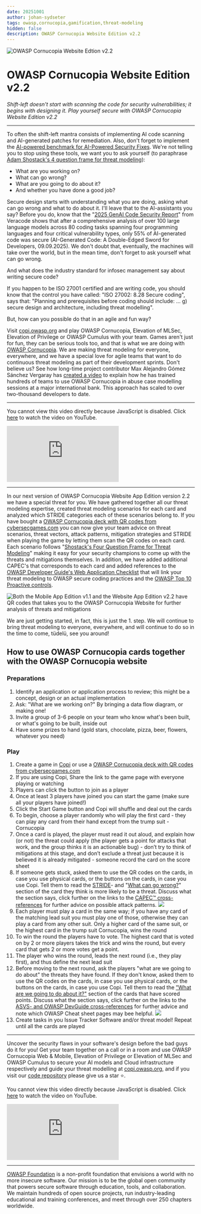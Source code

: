 ```yaml
---
date: 20251001
author: johan-sydseter
tags: owasp,cornucopia,gamification,threat-modeling
hidden: false
description: OWASP Cornucopia Website Edition v2.2
---
```

![OWASP Cornucopia Website Edtion v2.2](threat-modeling-for-security-people.png)

# OWASP Cornucopia Website Edition v2.2

_Shift-left doesn't start with scanning the code for security vulnerabilities; it begins with designing it. Play yourself secure with OWASP Cornucopia Website Edition v2.2_

---

To often the shift-left mantra consists of implementing AI code scanning and AI-generated patches for remediation. Also, don't forget to implement the [AI-powered benchmark for AI-Powered Security Fixes](https://engineering.fb.com/2025/04/29/ai-research/autopatchbench-benchmark-ai-powered-security-fixes/). We're not telling you to stop using these tools, we want you to ask yourself (to paraphrase [Adam Shostack's 4 question frame for threat modeling](https://github.com/adamshostack/4QuestionFrame)):

- What are you working on?
- What can go wrong?
- What are you going to do about it?
- And whether you have done a good job?

Secure design starts with understanding what you are doing, asking what can go wrong and what to do about it. I'll leave that to the AI-assistants you say?
Before you do, know that the "[2025 GenAI Code Security Report](https://www.veracode.com/blog/ai-generated-code-security-risks/)" from Veracode shows that after a comprehensive analysis of over 100 large language models across 80 coding tasks spanning four programming languages and four critical vulnerability types, only 55% of AI-generated code was secure (AI-Generated Code: A Double-Edged Sword for Developers, 09.09.2025). We don't doubt that, eventually, the machines will take over the world, but in the mean time, don't forget to ask yourself what can go wrong.

And what does the industry standard for infosec management say about writing secure code?

If you happen to be ISO 27001 certified and are writing code, you should know that the control you have called: "ISO 27002: 8.28 Secure coding", says that: "Planning and prerequisites before coding should include: ... g) secure design and architecture, including threat modelling".

But, how can you possible do that in an agile and fun way?

Visit [copi.owasp.org](https://copi.owasp.org) and play OWASP Cornucopia, Elevation of MLSec, Elevation of Privilege or OWASP Cumulus with your team.
Games aren't just for fun, they can be serious tools too, and that is what we are doing with [OWASP Cornucopia](https://cornucopia.owasp.org/). We are making threat modeling for everyone, everywhere, and we have a special love for agile teams that want to do continuous threat modeling as part of their development sprints. Don't believe us? See how long-time project contributor Max Alejandro Gómez Sánchez Vergaray has [created a video](https://cornucopia.owasp.org/how-to-play#Gameplay-using-abuse-case-modelling-approach) to explain how he has trained hundreds of teams to use OWASP Cornucopia in abuse case modelling sessions at a major international bank. This approach has scaled to over two-thousand developers to date.

---

<noscript>
    <p>You cannot view this video directly because JavaScript is disabled. Click <a href="https://www.youtube.com/watch?v=XXTPXozIHow" title="How to play OWASP Cornucopia" target="_blank" rel="noopener">here</a> to watch the video on YouTube.</p>
</noscript>
<iframe credentialless anonymous class="how-to-play" frameborder="0" title="Youtube: How to play OWASP Cornucopia"
src="https://www.youtube.com/embed/vLYzId7-ijI?si=yh4vHK7VfO9a5l6s" referrerpolicy="no-referrer" allowfullscreen >
<p>You cannot view this video directly because iframes are disabled. Click <a href="https://www.youtube.com/watch?v=vLYzId7-ijI" title="How to play OWASP Cornucopia" target="_blank" rel="noopener">here</a> to watch the video on YouTube.</p></iframe>

---

In our next version of OWASP Cornucopia Website App Edition version 2.2 we have a special threat for you. We have gathered together all our threat modeling expertise, created threat modeling scenarios for each card and analyzed which STRIDE categories each of these scenarios belong to. If you have bought a [OWASP Cornucopia deck with QR codes from cybersecgames.com](https://cybersecgames.com/products/owasp-cornucopia-2-1-website-app-edition-threat-modeling-cards?variant=55622568903043) you can now give your team advice on threat scenarios, threat vectors, attack patterns, mitigation strategies and STRIDE when playing the game by letting them scan the QR codes on each card. Each scenario follows "[Shostack's Four Question Frame for Threat Modeling](https://github.com/adamshostack/4QuestionFrame?tab=readme-ov-file#shostacks-four-question-frame-for-threat-modeling)" making it easy for your security champions to come up with the threats and mitigations themselves.
In addition, we have added additional CAPEC's that corresponds to each card and added references to the [OWASP Developer Guide's Web Application Checklist](https://devguide.owasp.org/en/04-design/02-web-app-checklist/) that will link your threat modeling to OWASP secure coding practices and the [OWASP Top 10 Proactive controls](https://top10proactive.owasp.org/).

![Both the Mobile App Edition v1.1 and the Website App Edition v2.2 have QR codes that takes you to the OWASP Cornucopia Website for further analysis of threats and mitigations](cornucopia-qr-codes.jpg)

We are just getting started, in fact, this is just the 1. step. We will continue to bring threat modeling to everyone, everywhere, and will continue to do so in the time to come, tüdelü, see you around!

## How to use OWASP Cornucopia cards together with the OWASP Cornucopia website

### Preparations

1. Identify an application or application process to review; this might be a concept, design or an actual implementation
2. Ask: "What are we working on?" By bringing a data flow diagram, or making one!
3. Invite a group of 3-6 people on your team who know what's been built, or what's going to be built, inside out
4. Have some prizes to hand (gold stars, chocolate, pizza, beer, flowers, whatever you need)

### Play

1. Create a game in [Copi](https://copi.owasp.org/games/new) or use a [OWASP Cornucopia deck with QR codes from cybersecgames.com](https://cybersecgames.com/products/owasp-cornucopia-2-1-website-app-edition-threat-modeling-cards?variant=55622568903043)
2. If you are using Copi, Share the link to the game page with everyone playing or watching
3. Players can click the button to join as a player
4. Once at least 3 players have joined you can start the game (make sure all your players have joined!)
5. Click the Start Game button and Copi will shuffle and deal out the cards
6. To begin, choose a player randomly who will play the first card - they can play any card from their hand except from the trump suit - Cornucopia
7. Once a card is played, the player must read it out aloud, and explain how (or not) the threat could apply (the player gets a point for attacks that work, and the group thinks it is an actionable bug) - don’t try to think of mitigations at this stage, and don’t exclude a threat just because it is believed it is already mitigated - someone record the card on the score sheet
8. If someone gets stuck, asked them to use the QR codes on the cards, in case you use physical cards, or the buttons on the cards, in case you use Copi. Tell them to read the [STRIDE](https://cornucopia.owasp.org/cards/VE2#STRIDE)- and "[What can go wrong?](https://cornucopia.owasp.org/cards/VE2#What-can-go-wrong?)" section of the card they think is more likely to be a threat. Discuss what the section says, click further on the links to the [CAPEC™ cross-references](https://cornucopia.owasp.org/cards/VE2#mapping)  for further advice on possible attack patterns. ![](what-can-go-wrong.png)
9. Each player must play a card in the same way; if you have any card of the matching lead suit you must play one of those, otherwise they can play a card from any other suit. Only a higher card of the same suit, or the highest card in the trump suit Cornucopia, wins the round
10. To win the round the players have to vote. The highest card that is voted on by 2 or more players takes the trick and wins the round, but every card that gets 2 or more votes get a point.
11. The player who wins the round, leads the next round (i.e., they play first), and thus define the next lead suit
12. Before moving to the next round, ask the players "what are we going to do about" the threats they have found. If they don't know, asked them to use the QR codes on the cards, in case you use physical cards, or the buttons on the cards, in case you use Copi. Tell them to read the ["What are we going to do about it?"](https://cornucopia.owasp.org/cards/VE2#What-are-we-going-to-do-about-it?) section of the cards that have scored points. Discuss what the section says, click further on the links to the [ASVS- and OWASP DevGuide cross-references](https://cornucopia.owasp.org/cards/VE2#mapping) for further advice and note which OWASP Cheat sheet pages may bee helpful. ![](what-are-we-going-to-do-about-it.png)
13. Create tasks in you Issue Tracker Software and/or threat model!
Repeat until all the cards are played

---

Uncover the security flaws in your software's design before the bad guys do it for you! Get your team together on a call or in a room and use OWASP Cornucopia Web & Mobile, Elevation of Privilege or Elevation of MLSec and OWASP Cumulus to secure your AI models and Cloud infrastructure respectively and guide your threat modelling at [copi.owasp.org](https://copi.owasp.org), and if you visit our [code repository](https://github.com/OWASP/cornucopia) please give us a star ⭐️.

<noscript>
    <p>You cannot view this video directly because JavaScript is disabled. Click <a href="https://www.youtube.com/watch?v=XXTPXozIHow" title="How to play OWASP Cornucopia" target="_blank" rel="noopener">here</a> to watch the video on YouTube.</p>
</noscript>
<iframe credentialless anonymous class="how-to-play" frameborder="0" title="Youtube: How to play OWASP Cornucopia"
src="https://www.youtube.com/embed/XXTPXozIHow?si=uIi_VXDtSBkS027S" referrerpolicy="no-referrer" allowfullscreen >
<p>You cannot view this video directly because iframes are disabled. Click <a href="https://www.youtube.com/watch?v=XXTPXozIHow" title="How to play OWASP Cornucopia" target="_blank" rel="noopener">here</a> to watch the video on YouTube.</p></iframe>

---

[OWASP Foundation](https://owasp.org "[external]") is a non-profit foundation that envisions a world with no more insecure software. Our mission is to be the global open community that powers secure software through education, tools, and collaboration. We maintain hundreds of open source projects, run industry-leading educational and training conferences, and meet through over 250 chapters worldwide.
